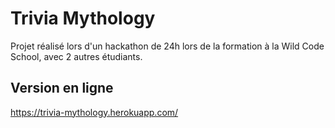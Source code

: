 # Trivia Mythology

Projet réalisé lors d'un hackathon de 24h lors de la formation à la Wild Code School, avec 2 autres étudiants.

## Version en ligne

https://trivia-mythology.herokuapp.com/
